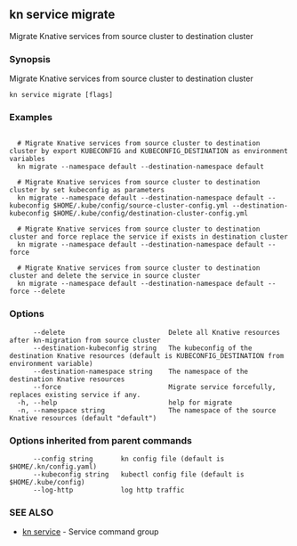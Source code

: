 ## kn service migrate

Migrate Knative services from source cluster to destination cluster

### Synopsis

Migrate Knative services from source cluster to destination cluster

```
kn service migrate [flags]
```

### Examples

```

  # Migrate Knative services from source cluster to destination cluster by export KUBECONFIG and KUBECONFIG_DESTINATION as environment variables
  kn migrate --namespace default --destination-namespace default

  # Migrate Knative services from source cluster to destination cluster by set kubeconfig as parameters
  kn migrate --namespace default --destination-namespace default --kubeconfig $HOME/.kube/config/source-cluster-config.yml --destination-kubeconfig $HOME/.kube/config/destination-cluster-config.yml

  # Migrate Knative services from source cluster to destination cluster and force replace the service if exists in destination cluster
  kn migrate --namespace default --destination-namespace default --force

  # Migrate Knative services from source cluster to destination cluster and delete the service in source cluster
  kn migrate --namespace default --destination-namespace default --force --delete
```

### Options

```
      --delete                          Delete all Knative resources after kn-migration from source cluster
      --destination-kubeconfig string   The kubeconfig of the destination Knative resources (default is KUBECONFIG_DESTINATION from environment variable)
      --destination-namespace string    The namespace of the destination Knative resources
      --force                           Migrate service forcefully, replaces existing service if any.
  -h, --help                            help for migrate
  -n, --namespace string                The namespace of the source Knative resources (default "default")
```

### Options inherited from parent commands

```
      --config string       kn config file (default is $HOME/.kn/config.yaml)
      --kubeconfig string   kubectl config file (default is $HOME/.kube/config)
      --log-http            log http traffic
```

### SEE ALSO

* [kn service](kn_service.md)	 - Service command group

